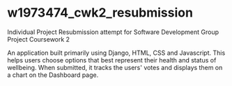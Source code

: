 # w1973474_cwk2_resubmission
Individual Project Resubmission attempt for Software Development Group Project Coursework 2

An application built primarily using Django, HTML, CSS and Javascript. This helps users choose options that best represent their health and status of wellbeing. When submitted, it tracks the users' votes and displays them on a chart on the Dashboard page.
